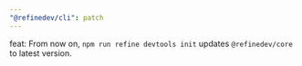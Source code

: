 ```yaml
---
"@refinedev/cli": patch
---
```


feat: From now on, `npm run refine devtools init` updates `@refinedev/core` to latest version.
